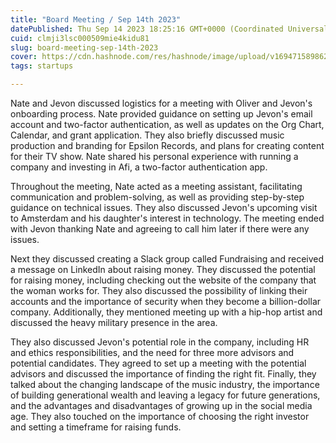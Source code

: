 ```yaml
---
title: "Board Meeting / Sep 14th 2023"
datePublished: Thu Sep 14 2023 18:25:16 GMT+0000 (Coordinated Universal Time)
cuid: clmji3lsc000509mie4kidu81
slug: board-meeting-sep-14th-2023
cover: https://cdn.hashnode.com/res/hashnode/image/upload/v1694715898629/55a4e59c-ac4f-40ae-a0e0-6e3e0ff35f4f.jpeg
tags: startups

---
```


Nate and Jevon discussed logistics for a meeting with Oliver and Jevon's onboarding process. Nate provided guidance on setting up Jevon's email account and two-factor authentication, as well as updates on the Org Chart, Calendar, and grant application. They also briefly discussed music production and branding for Epsilon Records, and plans for creating content for their TV show. Nate shared his personal experience with running a company and investing in Afi, a two-factor authentication app.

Throughout the meeting, Nate acted as a meeting assistant, facilitating communication and problem-solving, as well as providing step-by-step guidance on technical issues. They also discussed Jevon's upcoming visit to Amsterdam and his daughter's interest in technology. The meeting ended with Jevon thanking Nate and agreeing to call him later if there were any issues.

Next they discussed creating a Slack group called Fundraising and received a message on LinkedIn about raising money. They discussed the potential for raising money, including checking out the website of the company that the woman works for. They also discussed the possibility of linking their accounts and the importance of security when they become a billion-dollar company. Additionally, they mentioned meeting up with a hip-hop artist and discussed the heavy military presence in the area.

They also discussed Jevon's potential role in the company, including HR and ethics responsibilities, and the need for three more advisors and potential candidates. They agreed to set up a meeting with the potential advisors and discussed the importance of finding the right fit. Finally, they talked about the changing landscape of the music industry, the importance of building generational wealth and leaving a legacy for future generations, and the advantages and disadvantages of growing up in the social media age. They also touched on the importance of choosing the right investor and setting a timeframe for raising funds.
